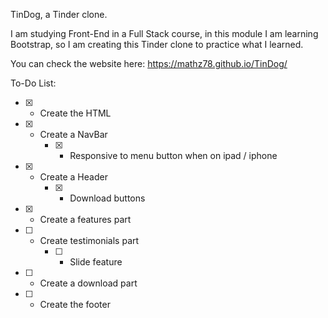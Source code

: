 TinDog, a Tinder clone.


I am studying Front-End in a Full Stack course, in this module I am learning Bootstrap, so I am creating this Tinder clone to practice what I learned.

You can check the website here: https://mathz78.github.io/TinDog/

To-Do List:

* [X] - Create the HTML
* [X] - Create a NavBar
    * [X] - Responsive to menu button when on ipad / iphone
* [X] - Create a Header
    * [X] - Download buttons
* [X] - Create a features part
* [ ] - Create testimonials part
    * [ ] - Slide feature
* [ ] - Create a download part
* [ ] - Create the footer

